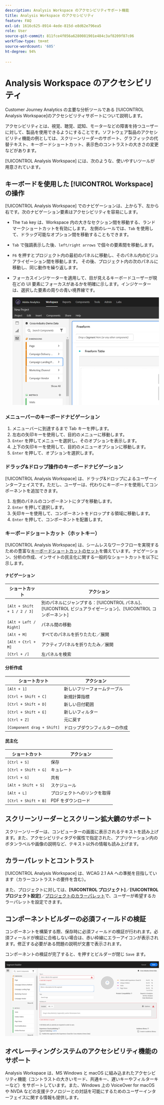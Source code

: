 ```yaml
---
description: Analysis Workspace のアクセシビリティサポート機能
title: Analysis Workspace のアクセシビリティ
feature: FAQ
exl-id: 1616c625-8914-4ede-815d-e8d62e796ea5
role: User
source-git-commit: 811fce4f056a6280081901e484c3af8209f87c06
workflow-type: tm+mt
source-wordcount: '605'
ht-degree: 94%

---
```


# Analysis Workspace のアクセシビリティ

Customer Journey Analytics の主要な分析ツールである [!UICONTROL Analysis Workspace]のアクセシビリティサポートについて説明します。

アクセシビリティとは、視覚、聴覚、認知、モーターなどの障害を持つユーザーに対して、製品を使用できるようにすることです。ソフトウェア製品のアクセシビリティ機能の例としては、スクリーンリーダーのサポート、グラフィックの代替テキスト、キーボードショートカット、表示色のコントラストの大きさの変更などがあります。

[!UICONTROL Analysis Workspace] には、次のような、使いやすいツールが用意されています。

## キーボードを使用した [!UICONTROL Workspace] の操作

[!UICONTROL Analysis Workspace] でのナビゲーションは、上から下、左から右です。次のナビゲーション要素はアクセシビリティを容易にします。

* The `Tab` key は、Workspace 内の大きなセクション間を移動する、ランドマークショートカットを有効にします。 左側のレールでは、`Tab` を使用して、ドラッグ可能なオプション間を移動することもできます。
* `Tab` で強調表示した後、`left/right arrows` で個々の要素間を移動します。
* `F6` を押すとプロジェクト内の最初のパネルに移動し、そのパネル内のビジュアライゼーション間を移動します。 その後、プロジェクト内の次のパネルに移動し、同じ動作を繰り返します。
* フォーカスインジケーターを適用して、目が見えるキーボードユーザーが現在どの UI 要素にフォーカスがあるかを明確に示します。インジケーターは、選択した要素の周りの青い境界線です。

  ![フリーフォームテーブルの周囲に青い境界線が表示されたフォーカスインジケーターを表示するフリーフォームテーブル。](assets/focus-indicator.png)

### メニューバーのキーボードナビゲーション

1. メニューバーに到達するまで Tab キーを押します。
1. 左右の矢印キーを使用して、目的のメニューに移動します。
1. `Enter` を押してメニューを選択し、そのオプションを表示します。
1. 上下の矢印キーを使用して、目的のメニューオプションに移動します。
1. `Enter` を押して、オプションを選択します。

### ドラッグ&amp;ドロップ操作のキーボードナビゲーション

[!UICONTROL Analysis Workspace] は、ドラッグ&amp;ドロップによるユーザーインターフェイスです。ただし、ユーザーは、代わりにキーボードを使用してコンポーネントを追加できます。

1. 左側のパネルのコンポーネントにタブを移動します。
1. `Enter` を押して選択します。
1. 矢印キーを使用して、コンポーネントをドロップする領域に移動します。
1. `Enter` を押して、コンポーネントを配置します。

### キーボードショートカット（ホットキー）

[!UICONTROL Analysis Workspace] は、シームレスなワークフローを実現するための豊富な[キーボードショートカットのセット](https://experienceleague.adobe.com/docs/analytics/analyze/analysis-workspace/build-workspace-project/fa-shortcut-keys.html?lang=ja)を備えています。ナビゲーション、分析の作成、インサイトの民主化に関する一般的なショートカットを以下に示します。

#### ナビゲーション

| ショートカット | アクション |
| --- | --- |
| `[Alt + Shift + 1 / 2 / 3]` | 別のパネルにジャンプする：[!UICONTROL パネル]、[!UICONTROL ビジュアライゼーション]、[!UICONTROL コンポーネント] |
| `[Alt + Left / Right]` | パネル間の移動 |
| `[Alt + M]` | すべてのパネルを折りたたむ／展開 |
| `[Alt + Ctrl + M]` | アクティブパネルを折りたたみ／展開 |
| `[Ctrl + /]` | 左パネルを検索 |

#### 分析作成

| ショートカット | アクション |
| --- | --- |
| `[Alt + 1]` | 新しいフリーフォームテーブル |
| `[Ctrl + Shift + C]` | 新規計算指標 |
| `[Ctrl + Shift + D]` | 新しい日付範囲 |
| `[Ctrl + Shift + E]` | 新しいフィルター |
| `[Ctrl + Z]` | 元に戻す |
| `[Component drag + Shift]` | ドロップダウンフィルターの作成 |

#### 民主化

| ショートカット | アクション |
| --- | --- |
| `[Ctrl + S]` | 保存 |
| `[Ctrl + Shift + G]` | キュレート |
| `[Ctrl + G]` | 共有 |
| `[Alt + Shift + S]` | スケジュール |
| `[Alt + L]` | プロジェクトへのリンクを取得 |
| `[Ctrl + Shift + B]` | PDF をダウンロード |

## スクリーンリーダーとスクリーン拡大鏡のサポート

スクリーンリーダーは、コンピューターの画面に表示されるテキストを読み上げます。また、アクセシビリティタグや属性で指定された、アプリケーション内のボタンラベルや画像の説明など、テキスト以外の情報も読み上げます。

## カラーパレットとコントラスト

[!UICONTROL Analysis Workspace] は、WCAG 2.1 AA への準拠を目指しています（カラーコントラストの要件を含む）。

また、プロジェクトに対しては、**[!UICONTROL プロジェクト]**／**[!UICONTROL プロジェクト設定]**／[プロジェクトのカラーパレット](https://experienceleague.adobe.com/docs/analytics/analyze/analysis-workspace/build-workspace-project/color-palettes.html?lang=ja)で、ユーザーが希望するカラーパレットを設定できます。

## コンポーネントビルダーの必須フィールドの検証

コンポーネントを構築する際、保存時に必須フィールドの検証が行われます。必須フィールドが検証に合格しない場合は、赤い枠線にエラーアイコンが表示されます。修正する必要がある問題の説明が文書で表示されます。

コンポーネントの検証が完了すると、を押すとビルダーが閉じ `Save` ます。

![セグメントビルダーとエラー検証インジケーター。](assets/error-validation.png)

## オペレーティングシステムのアクセシビリティ機能のサポート

Analysis Workspace は、MS Windows と macOS に組み込まれたアクセシビリティ機能（コントラストの大きいモード、共通キー、遅いキーやフィルターキーなど）をサポートしています。また、Windows 上の VoiceOver for macOS や NVDA などの支援テクノロジーとの対話を可能にするためのユーザーインターフェイスに関する情報も提供します。
